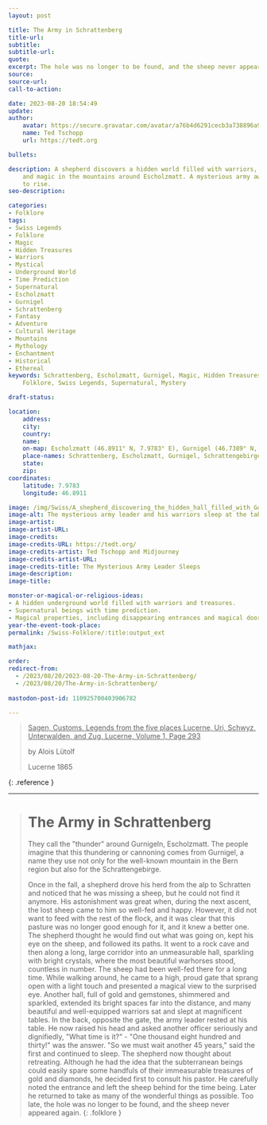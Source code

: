 ```yaml
---
layout: post

title: The Army in Schrattenberg
title-url:
subtitle:
subtitle-url:
quote:
excerpt: The hole was no longer to be found, and the sheep never appeared again.
source:
source-url:
call-to-action:

date: 2023-08-20 18:54:49
update:
author:
    avatar: https://secure.gravatar.com/avatar/a76b4d6291cecb3a738896a971bfb903?s=512&d=mp&r=g
    name: Ted Tschopp
    url: https://tedt.org

bullets:

description: A shepherd discovers a hidden world filled with warriors, treasures,
    and magic in the mountains around Escholzmatt. A mysterious army awaits its time
    to rise.
seo-description:

categories:
- Folklore
tags:
- Swiss Legends
- Folklore
- Magic
- Hidden Treasures
- Warriors
- Mystical
- Underground World
- Time Prediction
- Supernatural
- Escholzmatt
- Gurnigel
- Schrattenberg
- Fantasy
- Adventure
- Cultural Heritage
- Mountains
- Mythology
- Enchantment
- Historical
- Ethereal
keywords: Schrattenberg, Escholzmatt, Gurnigel, Magic, Hidden Treasures, Warriors,
    Folklore, Swiss Legends, Supernatural, Mystery

draft-status:

location:
    address:
    city:
    country:
    name:
    on-map: Escholzmatt (46.8911° N, 7.9783° E), Gurnigel (46.7389° N, 7.4594° E)
    place-names: Schrattenberg, Escholzmatt, Gurnigel, Schrattengebirge
    state:
    zip:
coordinates:
    latitude: 7.9783
    longitude: 46.8911

image: /img/Swiss/A_shepherd_discovering_the_hidden_hall_filled_with_Gold_and_Warriors.jpg
image-alt: The mysterious army leader and his warriors sleep at the tables.
image-artist:
image-artist-URL:
image-credits:
image-credits-URL: https://tedt.org/
image-credits-artist: Ted Tschopp and Midjourney
image-credits-artist-URL:
image-credits-title: The Mysterious Army Leader Sleeps
image-description:
image-title:

monster-or-magical-or-religious-ideas:
- A hidden underground world filled with warriors and treasures.
- Supernatural beings with time prediction.
- Magical properties, including disappearing entrances and magical doors.
year-the-event-took-place:
permalink: /Swiss-Folklore/:title:output_ext

mathjax:

order:
redirect-from:
  - /2023/08/20/2023-08-20-The-Army-in-Schrattenberg/
  - /2023/08/20/The-Army-in-Schrattenberg/
  
mastodon-post-id: 110925700403906782   

---
```


> <ins>Sagen, Customs, Legends from the five places Lucerne, Uri, Schwyz, Unterwalden, and Zug, Lucerne, Volume 1, Page 293</ins>
> 
> by Alois Lütolf
> 
> Lucerne 1865
>
{: .reference }

---

> # The Army in Schrattenberg
> 
> They call the "thunder" around Gurnigeln, Escholzmatt. The people imagine that this thundering or cannoning comes from Gurnigel, a name they use not only for the well-known mountain in the Bern region but also for the Schrattengebirge. 
> 
> Once in the fall, a shepherd drove his herd from the alp to Schratten and noticed that he was missing a sheep, but he could not find it anymore. His astonishment was great when, during the next ascent, the lost sheep came to him so well-fed and happy. However, it did not want to feed with the rest of the flock, and it was clear that this pasture was no longer good enough for it, and it knew a better one. The shepherd thought he would find out what was going on, kept his eye on the sheep, and followed its paths. It went to a rock cave and then along a long, large corridor into an unmeasurable hall, sparkling with bright crystals, where the most beautiful warhorses stood, countless in number. The sheep had been well-fed there for a long time. While walking around, he came to a high, proud gate that sprang open with a light touch and presented a magical view to the surprised eye. Another hall, full of gold and gemstones, shimmered and sparkled, extended its bright spaces far into the distance, and many beautiful and well-equipped warriors sat and slept at magnificent tables. In the back, opposite the gate, the army leader rested at his table. He now raised his head and asked another officer seriously and dignifiedly, "What time is it?" - "One thousand eight hundred and thirty!" was the answer. "So we must wait another 45 years," said the first and continued to sleep. The shepherd now thought about retreating. Although he had the idea that the subterranean beings could easily spare some handfuls of their immeasurable treasures of gold and diamonds, he decided first to consult his pastor. He carefully noted the entrance and left the sheep behind for the time being. Later he returned to take as many of the wonderful things as possible. Too late, the hole was no longer to be found, and the sheep never appeared again.
{: .folklore }
